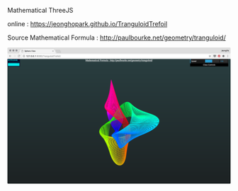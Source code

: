 Mathematical ThreeJS

online : https://jeonghopark.github.io/TranguloidTrefoil

Source Mathematical Formula : http://paulbourke.net/geometry/tranguloid/

![media/TranguloidTrefoil.png](media/TranguloidTrefoil.png)
